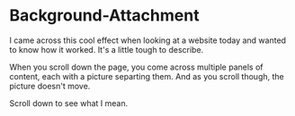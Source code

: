 

# Background-Attachment

I came across this cool effect when looking at a website today and wanted to know how it worked. It's a little tough to describe. 

When you scroll down the page, you come across multiple panels of content, each with a picture separting them. And as you scroll though, the picture doesn't move. 

Scroll down to see what I mean. 

<style>
    .panel { font-size: 1.5em; line-height: 1.5em; position: relative; }
    .panel-image, .panel-body { height: 100%; position: relative; }
    .panel-image { 
        background-repeat: no-repeat; 
        background-attachment: fixed; 
        background-position: center;
        background-size:  auto 100%;
        max-height: 100%;
    }
    .panel-body { padding-top: 20%; }
</style>

<div class='panel'>
    <div class='panel-image' style='background-image: url("IMG_2592.JPG"); '>
    </div>
    <div class='panel-body'>
        The CSS is very simple. 
        <pre><code>    .panel { font-size: 1.5em; line-height: 1.5em; position: relative; }
    .panel-image, .panel-body { height: 100%; position: relative; }
    .panel-image { 
        background-repeat: no-repeat; 
        background-attachment: fixed; 
        background-position: center;
        background-size:  auto 100%;
        max-height: 100%;
    }
        </code></pre>
    </div>
</div>

<div class='panel'>
    <div class='panel-image' style='background-image: url("P1050781.JPG"); '>
    </div>
    <div class='panel-body'>
        CSS is strange in that often when I see a creative web page, I assume it's done with Javascript only to find out it's simple css that has been available for years, and yet is never used. I have to wonder how much of CSS3 I've yet to discover. 
    </div>
</div>
